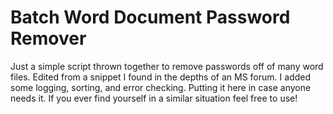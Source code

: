 # Batch Word Document Password Remover

Just a simple script thrown together to remove passwords off of many word files. Edited from a snippet I found in the depths of an MS forum. I added some logging, sorting, and error checking.  Putting it here in case anyone needs it. If you ever find yourself in a similar situation feel free to use!
